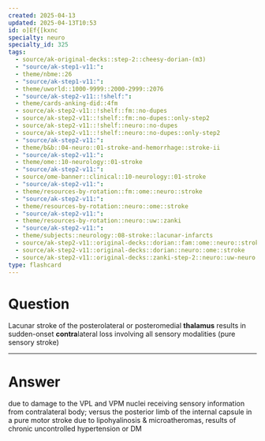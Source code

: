 ```yaml
---
created: 2025-04-13
updated: 2025-04-13T10:53
id: o]Ef{[kxnc
specialty: neuro
specialty_id: 325
tags:
  - source/ak-original-decks::step-2::cheesy-dorian-(m3)
  - "source/ak-step1-v11:": 
  - theme/nbme::26
  - "source/ak-step1-v11:": 
  - theme/uworld::1000-9999::2000-2999::2076
  - "source/ak-step2-v11::!shelf:": 
  - theme/cards-anking-did::4fm
  - source/ak-step2-v11::!shelf::fm::no-dupes
  - source/ak-step2-v11::!shelf::fm::no-dupes::only-step2
  - source/ak-step2-v11::!shelf::neuro::no-dupes
  - source/ak-step2-v11::!shelf::neuro::no-dupes::only-step2
  - "source/ak-step2-v11:": 
  - theme/b&b::04-neuro::01-stroke-and-hemorrhage::stroke-ii
  - "source/ak-step2-v11:": 
  - theme/ome::10-neurology::01-stroke
  - "source/ak-step2-v11:": 
  - source/ome-banner::clinical::10-neurology::01-stroke
  - "source/ak-step2-v11:": 
  - theme/resources-by-rotation::fm::ome::neuro::stroke
  - "source/ak-step2-v11:": 
  - theme/resources-by-rotation::neuro::ome::stroke
  - "source/ak-step2-v11:": 
  - theme/resources-by-rotation::neuro::uw::zanki
  - "source/ak-step2-v11:": 
  - theme/subjects::neurology::08-stroke::lacunar-infarcts
  - source/ak-step2-v11::original-decks::dorian::fam::ome::neuro::stroke
  - source/ak-step2-v11::original-decks::dorian::neuro::ome::stroke
  - source/ak-step2-v11::original-decks::zanki-step-2::neuro::uw-neuro
type: flashcard
---
```


# Question
Lacunar stroke of the posterolateral or posteromedial **thalamus** results in sudden-onset **contra**lateral loss involving all sensory modalities (pure sensory stroke)

---

# Answer
due to damage to the VPL and VPM nuclei receiving sensory information from contralateral body; versus the posterior limb of the internal capsule in a pure motor stroke   due to lipohyalinosis & microatheromas, results of chronic uncontrolled hypertension or DM